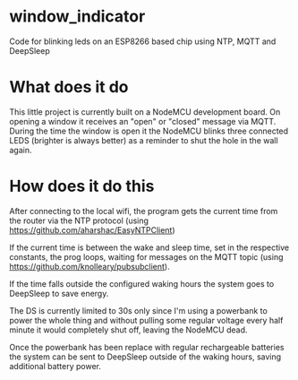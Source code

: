 # window_indicator
Code for blinking leds on an ESP8266 based chip using NTP, MQTT and DeepSleep

# What does it do
This little project is currently built on a NodeMCU development board.
On opening a window it receives an "open" or "closed" message via MQTT.
During the time the window is open it the NodeMCU blinks three connected LEDS 
(brighter is always better) as a reminder to shut the hole in the wall again.

# How does it do this
After connecting to the local wifi, the program gets the current time from the router
via the NTP protocol (using https://github.com/aharshac/EasyNTPClient)

If the current time is between the wake and sleep time, set in the respective constants,
the prog loops, waiting for messages on the MQTT topic (using https://github.com/knolleary/pubsubclient).

If the time falls outside the configured waking hours the system goes to DeepSleep to save energy.

The DS is currently limited to 30s only since I'm using a powerbank to power the whole thing and without
pulling some regular voltage every half minute it would completely shut off, leaving the NodeMCU dead.

Once the powerbank has been replace with regular rechargeable batteries the system can be sent to DeepSleep
outside of the waking hours, saving additional battery power.
